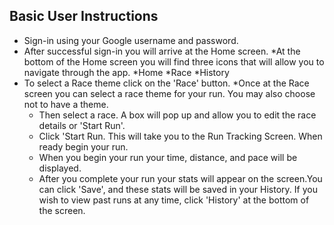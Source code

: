 ## Basic User Instructions

* Sign-in using your Google username and password.
* After successful sign-in you will arrive at the Home screen.
    *At the bottom of the Home screen you will find three icons that will allow you to navigate 
    through the app. 
        *Home
        *Race
        *History
* To select a Race theme click on the 'Race' button.
    *Once at the Race screen you can select a race theme for your run. You may also choose not to
     have a theme.  
    * Then select a race. A box will pop up and allow you to edit the race details or 'Start Run'.
    * Click 'Start Run. This will take you to the Run Tracking Screen. When ready begin your run.
    * When you begin your run your time, distance, and pace will be displayed.
    * After you complete your run your stats will appear on the screen.You can click 'Save', and 
      these stats will be saved in your History. 
 If you wish to view past runs at any time, click 'History' at the bottom of the screen. 